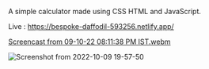 A simple calculator made using CSS HTML and JavaScript.

Live : https://bespoke-daffodil-593256.netlify.app/

[Screencast from 09-10-22 08:11:38 PM IST.webm](https://user-images.githubusercontent.com/107646725/194763332-b9ee553d-6d2a-4a2e-8086-e2a68c87aefc.webm)


![Screenshot from 2022-10-09 19-57-50](https://user-images.githubusercontent.com/107646725/194762462-9f885018-dd12-45b5-ac9e-6f3be2461286.png)
